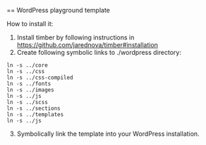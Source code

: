 == WordPress playground template

How to install it:

1. Install timber by following instructions in https://github.com/jarednova/timber#installation
2. Create following symbolic links to ./wordpress directory:

```
ln -s ../core
ln -s ../css
ln -s ../css-compiled
ln -s ../fonts
ln -s ../images
ln -s ../js
ln -s ../scss
ln -s ../sections
ln -s ../templates
ln -s ../js
```

3. Symbolically link the template into your WordPress installation.
